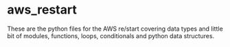 # aws_restart
These are the python files for the AWS re/start covering data types and little bit of modules, functions, loops, conditionals and python data structures.
